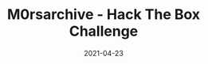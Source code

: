---
layout: single
title: '<span class="hackthebox">M0rsarchive - Hack The Box Challenge</span>'
excerpt: "M0rsarchive is a misc challenge from HackTheBox which contains scripting and decoding morse code."
date: 2021-04-23
header:
  teaser: /assets/images/htb-writeup-m0rsarchive/icon.png
  teaser_home_page: true
  image_description: m0rsarchive hack the box
  icon: /assets/images/hackthebox.webp
  icon_description: hackthebox
  icon_description: hackthebox

categories:
  - hackthebox
  - challenge
tags:  
  - cipher
  - scripting
  - misc
toc: true
toc_label: "Content"
toc_sticky: true
show_time: false
layout: encrypted/m0rsarchive
permalink: "/htb-writeup-m0rsarchive/"
show_time: false
---